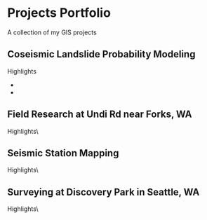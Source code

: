 # Projects Portfolio
A collection of my GIS projects
## Coseismic Landslide Probability Modeling
Highlights

-
-

## Field Research at Undi Rd near Forks, WA
Highlights\


## Seismic Station Mapping
Highlights\


## Surveying at Discovery Park in Seattle, WA
Highlights\
